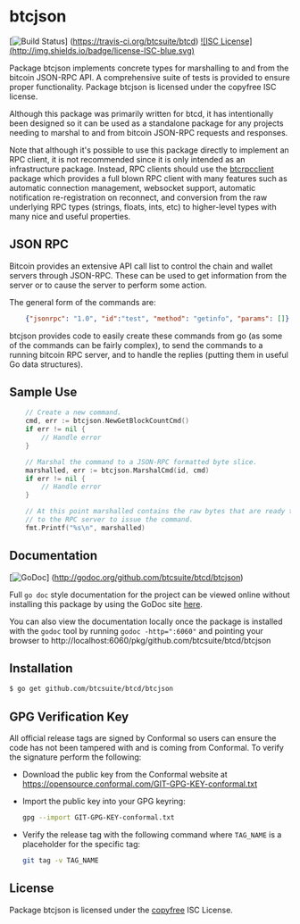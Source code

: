 btcjson
=======

[![Build Status](https://travis-ci.org/btcsuite/btcd.png?branch=master)]
(https://travis-ci.org/btcsuite/btcd) [![ISC License]
(http://img.shields.io/badge/license-ISC-blue.svg)](http://copyfree.org)

Package btcjson implements concrete types for marshalling to and from the
bitcoin JSON-RPC API.  A comprehensive suite of tests is provided to ensure
proper functionality.  Package btcjson is licensed under the copyfree ISC
license.

Although this package was primarily written for btcd, it has intentionally been
designed so it can be used as a standalone package for any projects needing to
marshal to and from bitcoin JSON-RPC requests and responses.

Note that although it's possible to use this package directly to implement an
RPC client, it is not recommended since it is only intended as an infrastructure
package.  Instead, RPC clients should use the
[btcrpcclient](https://github.com/btcsuite/btcrpcclient) package which provides
a full blown RPC client with many features such as automatic connection
management, websocket support, automatic notification re-registration on
reconnect, and conversion from the raw underlying RPC types (strings, floats,
ints, etc) to higher-level types with many nice and useful properties.

## JSON RPC

Bitcoin provides an extensive API call list to control the chain and wallet
servers through JSON-RPC.  These can be used to get information from the server
or to cause the server to perform some action.

The general form of the commands are:

```JSON
	{"jsonrpc": "1.0", "id":"test", "method": "getinfo", "params": []}
```

btcjson provides code to easily create these commands from go (as some of the
commands can be fairly complex), to send the commands to a running bitcoin RPC
server, and to handle the replies (putting them in useful Go data structures).

## Sample Use

```Go
	// Create a new command.
	cmd, err := btcjson.NewGetBlockCountCmd()
	if err != nil {
		// Handle error
	}

	// Marshal the command to a JSON-RPC formatted byte slice.
	marshalled, err := btcjson.MarshalCmd(id, cmd)
	if err != nil {
		// Handle error
	}

	// At this point marshalled contains the raw bytes that are ready to send
	// to the RPC server to issue the command.
	fmt.Printf("%s\n", marshalled)
```

## Documentation

[![GoDoc](https://img.shields.io/badge/godoc-reference-blue.svg)]
(http://godoc.org/github.com/btcsuite/btcd/btcjson)

Full `go doc` style documentation for the project can be viewed online without
installing this package by using the GoDoc site
[here](http://godoc.org/github.com/btcsuite/btcd/btcjson).

You can also view the documentation locally once the package is installed with
the `godoc` tool by running `godoc -http=":6060"` and pointing your browser to
http://localhost:6060/pkg/github.com/btcsuite/btcd/btcjson

## Installation

```bash
$ go get github.com/btcsuite/btcd/btcjson
```

## GPG Verification Key

All official release tags are signed by Conformal so users can ensure the code
has not been tampered with and is coming from Conformal.  To verify the
signature perform the following:

- Download the public key from the Conformal website at
  https://opensource.conformal.com/GIT-GPG-KEY-conformal.txt

- Import the public key into your GPG keyring:
  ```bash
  gpg --import GIT-GPG-KEY-conformal.txt
  ```

- Verify the release tag with the following command where `TAG_NAME` is a
  placeholder for the specific tag:
  ```bash
  git tag -v TAG_NAME
  ```

## License

Package btcjson is licensed under the [copyfree](http://copyfree.org) ISC
License.
